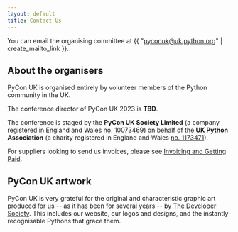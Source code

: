 ```yaml
---
layout: default
title: Contact Us
---
```


You can email the organising committee at {{ "pyconuk@uk.python.org" | create_mailto_link }}.

## About the organisers

PyCon UK is organised entirely by volunteer members of the Python community in the UK.

The conference director of PyCon UK 2023 is **TBD**.

The conference is staged by the **PyCon UK Society Limited** (a company registered in England and Wales <a href="https://beta.companieshouse.gov.uk/company/10073469">no.&nbsp;10073469</a>) on behalf of the **UK&nbsp;Python Association** (a charity registered in England and Wales <a href="http://apps.charitycommission.gov.uk/Showcharity/RegisterOfCharities/CharityWithoutPartB.aspx?RegisteredCharityNumber=1173471&SubsidiaryNumber=0">no.&nbsp;1173471</a>).

For suppliers looking to send us invoices, please see [Invoicing and Getting Paid](/invoicing).

## PyCon UK artwork

PyCon UK is very grateful for the original and characteristic graphic art produced for us -- as it has been for several years -- by [The Developer Society](https://www.dev.ngo). This includes our website, our logos and designs, and the instantly-recognisable Pythons that grace them.
